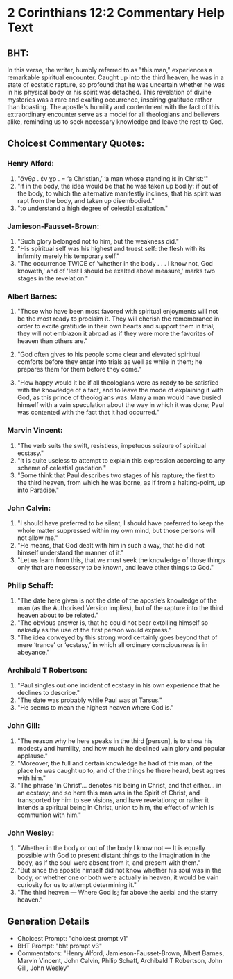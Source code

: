 # 2 Corinthians 12:2 Commentary Help Text

## BHT:
In this verse, the writer, humbly referred to as "this man," experiences a remarkable spiritual encounter. Caught up into the third heaven, he was in a state of ecstatic rapture, so profound that he was uncertain whether he was in his physical body or his spirit was detached. This revelation of divine mysteries was a rare and exalting occurrence, inspiring gratitude rather than boasting. The apostle's humility and contentment with the fact of this extraordinary encounter serve as a model for all theologians and believers alike, reminding us to seek necessary knowledge and leave the rest to God.

## Choicest Commentary Quotes:
### Henry Alford:
1. "ἄνθρ . ἐν χρ . = ‘a Christian,’ ‘a man whose standing is in Christ:’"
2. "if in the body, the idea would be that he was taken up bodily: if out of the body, to which the alternative manifestly inclines, that his spirit was rapt from the body, and taken up disembodied."
3. "to understand a high degree of celestial exaltation."

### Jamieson-Fausset-Brown:
1. "Such glory belonged not to him, but the weakness did."
2. "His spiritual self was his highest and truest self: the flesh with its infirmity merely his temporary self."
3. "The occurrence TWICE of 'whether in the body . . . I know not, God knoweth,' and of 'lest I should be exalted above measure,' marks two stages in the revelation."

### Albert Barnes:
1. "Those who have been most favored with spiritual enjoyments will not be the most ready to proclaim it. They will cherish the remembrance in order to excite gratitude in their own hearts and support them in trial; they will not emblazon it abroad as if they were more the favorites of heaven than others are."

2. "God often gives to his people some clear and elevated spiritual comforts before they enter into trials as well as while in them; he prepares them for them before they come."

3. "How happy would it be if all theologians were as ready to be satisfied with the knowledge of a fact, and to leave the mode of explaining it with God, as this prince of theologians was. Many a man would have busied himself with a vain speculation about the way in which it was done; Paul was contented with the fact that it had occurred."

### Marvin Vincent:
1. "The verb suits the swift, resistless, impetuous seizure of spiritual ecstasy."
2. "It is quite useless to attempt to explain this expression according to any scheme of celestial gradation."
3. "Some think that Paul describes two stages of his rapture; the first to the third heaven, from which he was borne, as if from a halting-point, up into Paradise."

### John Calvin:
1. "I should have preferred to be silent, I should have preferred to keep the whole matter suppressed within my own mind, but those persons will not allow me."
2. "He means, that God dealt with him in such a way, that he did not himself understand the manner of it."
3. "Let us learn from this, that we must seek the knowledge of those things only that are necessary to be known, and leave other things to God."

### Philip Schaff:
1. "The date here given is not the date of the apostle’s knowledge of the man (as the Authorised Version implies), but of the rapture into the third heaven about to be related."
2. "The obvious answer is, that he could not bear extolling himself so nakedly as the use of the first person would express."
3. "The idea conveyed by this strong word certainly goes beyond that of mere ‘trance’ or ‘ecstasy,’ in which all ordinary consciousness is in abeyance."

### Archibald T Robertson:
1. "Paul singles out one incident of ecstasy in his own experience that he declines to describe."
2. "The date was probably while Paul was at Tarsus."
3. "He seems to mean the highest heaven where God is."

### John Gill:
1. "The reason why he here speaks in the third [person], is to show his modesty and humility, and how much he declined vain glory and popular applause."
2. "Moreover, the full and certain knowledge he had of this man, of the place he was caught up to, and of the things he there heard, best agrees with him."
3. "The phrase 'in Christ'... denotes his being in Christ, and that either... in an ecstasy; and so here this man was in the Spirit of Christ, and transported by him to see visions, and have revelations; or rather it intends a spiritual being in Christ, union to him, the effect of which is communion with him."

### John Wesley:
1. "Whether in the body or out of the body I know not — It is equally possible with God to present distant things to the imagination in the body, as if the soul were absent from it, and present with them."
2. "But since the apostle himself did not know whether his soul was in the body, or whether one or both were actually in heaven, it would be vain curiosity for us to attempt determining it."
3. "The third heaven — Where God is; far above the aerial and the starry heaven."


## Generation Details
- Choicest Prompt: "choicest prompt v1"
- BHT Prompt: "bht prompt v3"
- Commentators: "Henry Alford, Jamieson-Fausset-Brown, Albert Barnes, Marvin Vincent, John Calvin, Philip Schaff, Archibald T Robertson, John Gill, John Wesley"
